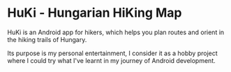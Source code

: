 # HuKi - Hungarian HiKing Map #

HuKi is an Android app for hikers, which helps you plan routes and orient in the hiking trails of Hungary.

Its purpose is my personal entertainment, I consider it as a hobby project where I could try what I've learnt in my journey of Android development.
